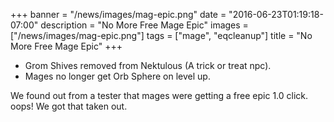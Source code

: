 +++
banner = "/news/images/mag-epic.png"
date = "2016-06-23T01:19:18-07:00"
description = "No More Free Mage Epic"
images = ["/news/images/mag-epic.png"]
tags = ["mage", "eqcleanup"]
title = "No More Free Mage Epic"
+++
* Grom Shives removed from Nektulous (A trick or treat npc).
* Mages no longer get Orb Sphere on level up.
<!--more-->

We found out from a tester that mages were getting a free epic 1.0 click. oops! We got that taken out.
